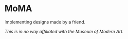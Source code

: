 # MoMA
Implementing designs made by a friend.

*This is in no way affiliated with the Museum of Modern Art.*
